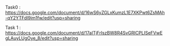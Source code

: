 Task0 :   https://docs.google.com/document/d/16wS6yZGLxKumzL1E7XKPwt6ZsMAh-qY2YTFdl9im1fw/edit?usp=sharing

Task 1 :    https://docs.google.com/document/d/17aITjFrIszBW8R4SvGRICPLISeFVwEgLAuyLUgOye_8/edit?usp=sharing
